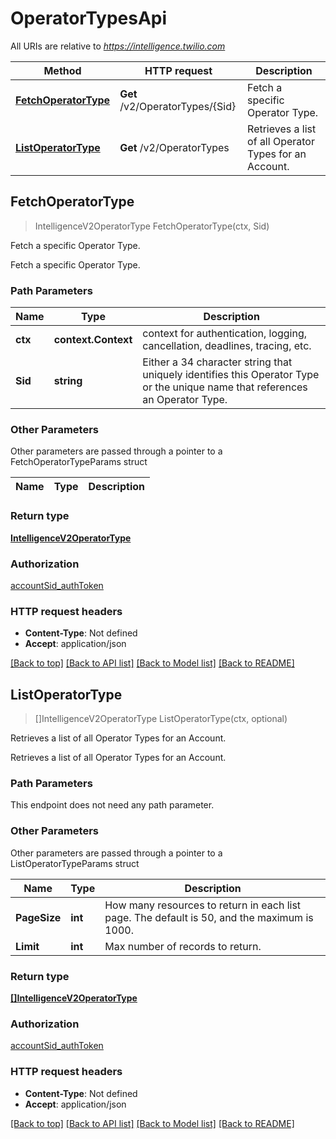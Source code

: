 # OperatorTypesApi

All URIs are relative to *https://intelligence.twilio.com*

Method | HTTP request | Description
------------- | ------------- | -------------
[**FetchOperatorType**](OperatorTypesApi.md#FetchOperatorType) | **Get** /v2/OperatorTypes/{Sid} | Fetch a specific Operator Type.
[**ListOperatorType**](OperatorTypesApi.md#ListOperatorType) | **Get** /v2/OperatorTypes | Retrieves a list of all Operator Types for an Account.



## FetchOperatorType

> IntelligenceV2OperatorType FetchOperatorType(ctx, Sid)

Fetch a specific Operator Type.

Fetch a specific Operator Type.

### Path Parameters


Name | Type | Description
------------- | ------------- | -------------
**ctx** | **context.Context** | context for authentication, logging, cancellation, deadlines, tracing, etc.
**Sid** | **string** | Either a 34 character string that uniquely identifies this Operator Type or the unique name that references an Operator Type.

### Other Parameters

Other parameters are passed through a pointer to a FetchOperatorTypeParams struct


Name | Type | Description
------------- | ------------- | -------------

### Return type

[**IntelligenceV2OperatorType**](IntelligenceV2OperatorType.md)

### Authorization

[accountSid_authToken](../README.md#accountSid_authToken)

### HTTP request headers

- **Content-Type**: Not defined
- **Accept**: application/json

[[Back to top]](#) [[Back to API list]](../README.md#documentation-for-api-endpoints)
[[Back to Model list]](../README.md#documentation-for-models)
[[Back to README]](../README.md)


## ListOperatorType

> []IntelligenceV2OperatorType ListOperatorType(ctx, optional)

Retrieves a list of all Operator Types for an Account.

Retrieves a list of all Operator Types for an Account.

### Path Parameters

This endpoint does not need any path parameter.

### Other Parameters

Other parameters are passed through a pointer to a ListOperatorTypeParams struct


Name | Type | Description
------------- | ------------- | -------------
**PageSize** | **int** | How many resources to return in each list page. The default is 50, and the maximum is 1000.
**Limit** | **int** | Max number of records to return.

### Return type

[**[]IntelligenceV2OperatorType**](IntelligenceV2OperatorType.md)

### Authorization

[accountSid_authToken](../README.md#accountSid_authToken)

### HTTP request headers

- **Content-Type**: Not defined
- **Accept**: application/json

[[Back to top]](#) [[Back to API list]](../README.md#documentation-for-api-endpoints)
[[Back to Model list]](../README.md#documentation-for-models)
[[Back to README]](../README.md)

